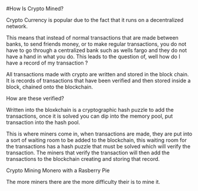 #How Is Crypto Mined?

Crypto Currency is popular due to the fact that it runs on a decentralized network. 

This means that instead of normal transactions that are made between banks, to send friends money, or to make regular transactions, you do not have to go through a centralized bank such as wells fargo and they do not have a hand in what you do. This leads to the question of, well how do I have a record of my transaction ? 

All transactions made with crypto are written and stored in the block chain. It is records of transactions that have been verified and then stored inside a block, chained onto the blockchain.

How are these verified? 


Written into the bloxkchain is a cryptographic hash puzzle to add the transactions, once it is solved you can dip into the memory pool, put transaction into the hash pool. 

This is where miners come in, when transactions are made, they are put into a sort of waiting room to be added to the blockchain, this waiting room for the transactions has a hash puzzle that must be solved which will verify the transaction. The miners that verify the transaction will then add the transactions to the blockchain creating and storing that record. 




Crypto Mining Monero with a Rasberry Pie


The more miners there are the more difficulty their is to mine it. 


 


